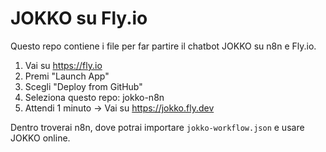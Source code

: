 # JOKKO su Fly.io

Questo repo contiene i file per far partire il chatbot JOKKO su n8n e Fly.io.

1. Vai su https://fly.io
2. Premi "Launch App"
3. Scegli "Deploy from GitHub"
4. Seleziona questo repo: jokko-n8n
5. Attendi 1 minuto → Vai su https://jokko.fly.dev

Dentro troverai n8n, dove potrai importare `jokko-workflow.json` e usare JOKKO online.
